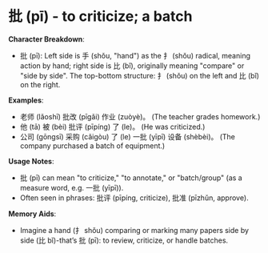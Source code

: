 # **批 (pī) - to criticize; a batch**

**Character Breakdown**:  
- 批 (pī): Left side is 手 (shǒu, "hand") as the 扌 (shǒu) radical, meaning action by hand; right side is 比 (bǐ), originally meaning "compare" or "side by side". The top-bottom structure: 扌 (shǒu) on the left and 比 (bǐ) on the right.

**Examples**:  
- 老师 (lǎoshī) 批改 (pīgǎi) 作业 (zuòyè)。 (The teacher grades homework.)  
- 他 (tā) 被 (bèi) 批评 (pīpíng) 了 (le)。 (He was criticized.)  
- 公司 (gōngsī) 采购 (cǎigòu) 了 (le) 一批 (yīpī) 设备 (shèbèi)。 (The company purchased a batch of equipment.)

**Usage Notes**:  
- 批 (pī) can mean "to criticize," "to annotate," or "batch/group" (as a measure word, e.g. 一批 (yīpī)).  
- Often seen in phrases: 批评 (pīpíng, criticize), 批准 (pīzhǔn, approve).

**Memory Aids**:  
- Imagine a hand (扌 shǒu) comparing or marking many papers side by side (比 bǐ)-that’s 批 (pī): to review, criticize, or handle batches.